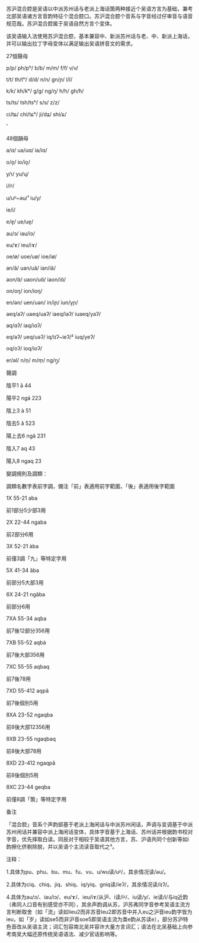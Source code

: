 苏沪混合腔是吴语以中派苏州话与老派上海话箇两种接近个吴语方言为基础，兼考北部吴语诸方言音韵特征个混合腔口。苏沪混合腔个音系与字音经过仔审音与语音规范哉。苏沪混合腔属于吴语自然方言个变体。

该吴语输入法使用苏沪混合腔，基本兼容中、新派苏州话与老、中、新派上海话，并可以输出拉丁字母变体以满足输出吴语拼音文的需求。



27個聲母

p/p/ ph/pʰ/ b/b/ m/m/ f/f/ v/v/

t/t/ th/tʰ/ d/d/ n/n/ gn/ɲ/ l/l/

k/k/ kh/kʰ/ g/ɡ/ ng/ŋ/ h/h/ gh/ɦ/

ts/ts/ tsh/tsʰ/ s/s/ z/z/

ci/tɕ/ chi/tɕʰ/ ji/dʑ/ shi/ɕ/ 

'

48個韻母

a/ɑ/ ua/uɑ/ ia/iɑ/ 

o/o̝/ io/io̝/

y/ɿ/ yu/ʮ/

i/iᶽ/

u/uᵝ~əu/¹ iu/y/

ie/i/

e/e̞/ ue/ue̞/ 

au/ɔ/ iau/iɔ/

eu/ɤ/ ieu/iɤ/

oe/ø/ uoe/uø/ ioe/iø/

an/ã/ uan/uã/ ian/iã/

aon/ɑ̃/ uaon/uɑ̃/ iaon/iɑ̃/

on/oŋ/ ion/ioŋ/

en/ən/ uen/uən/ in/iɲ/ iun/yɲ/

aeq/aʔ/ uaeq/uaʔ/ iaeq/iaʔ/ iuaeq/yaʔ/

aq/ɑʔ/ iaq/iɑʔ/

eq/əʔ/ ueq/uəʔ/ iq/iɪʔ~ieʔ/² iuq/yeʔ/

oq/oʔ/ ioq/ioʔ/

er/əl/ n/n̩/ m/m̩/ ng/ŋ̩/

聲調

陰平1 ā 44 

陽平2 ngá 223 

陰上3 à 51 

陰去5 ǎ 523 

陽上去6 ngâ 231 

陰入7 aq 43 

陽入8 ngaq 23

變調規則及調類：

調類名數字表前字調，備注「前」表適用前字範圍，「後」表適用後字範圍

1X 55-21 aba

前1部分5少部3用

2X 22-44 ngaba

前2部分6用

3X 52-21 àba

前僅3調「九」等特定字用

5X 41-34 ǎba

前部分5大部3用

6X 24-21 ngâba

前部分6用

7XA 55-34 aqba

前7後12部分356用

7XB 55-52 aqbà

前7後大部356用

7XC 55-55 aqbaq

前7後78用

7XD 55-412 aqpǎ

前7後個別5用

8XA 23-52 ngaqba

前8後大部12356用

8XB 23-55 ngaqbaq

前8後大部78用

8XD 23-412 ngaqpǎ

前8後個別5用

8XC 23-44 geqba

前僅8調「箇」等特定字用



备注

「混合腔」音系个声韵部基于老派上海闲话与中派苏州闲话，声调与变调基于中派苏州闲话并兼容中派上海闲话变体，具体字音基于上海话、苏州话并根据韵书校对字音，优先择取白读。同辰对于相较于吴语其他方言，苏、沪语共同个创新等如i韵擦化侪剔除脱，并以吴语个主流读音取代之³。

注释：

1.具体为pu、phu、bu、mu、fu、vu、u/wu读/uᵝ/，其余情况读/əu/。

2.具体为ciq、chiq、jiq、shiq、iq/yiq、gniq读/ieʔ/，其余情况读/iɪʔ/。

4.具体为au/ɔ/、iau/iɔ/、eu/ɤ/、ieu/iɤ/从沪、i读/iᶽ/、iu读/y/、ie读/i/与iq近韵（弗同人口音有别感受亦不同），其余声韵调从苏，沪苏弗同字音参考吴语主流方言判断取舍（如「流」读如lieu2而非苏音leu2即苏音中并入eu之沪音ieu韵字皆为ieu，如「岁」读如se5而非沪音soe5即吴语主流为类e韵从苏读e），部分苏沪特色音改从吴语主流；词汇包容南北吴并容许大量方言词汇；语法在北吴基础上向参考南吴大幅还原传统吴语语法、减少官话影响等。
